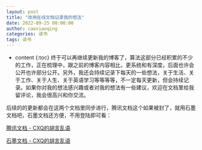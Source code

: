 ```yaml
---
layout: post
title: "改用在线文档记录我的想法"
date: 2022-09-25 00:00:00
author: caoxiaoqing
categories: 读书
tags: 读书
---
```


* content
{:toc}
终于可以再继续更新我的博客了，算法这部分已经积累的不少的工作，正在梳理中，跟之前的博客内容相比，更系统和有深度，后面也许会公开也许部分公开。另外，我还会持续记录下每天的一些想法，关于生活、关于工作、关于人生、关于英语学习等等等等，不一定每天更新，但会持续记录。如果你对我的想法感兴趣或者对我的想法有一些建议，欢迎在文档里给我留评论，我会很高兴和你交流。

后续的的更新都会在这两个文档里同步进行，腾讯文档这个如果被封了，就用石墨文档吧，石墨文档还方便，不用登陆即可看：

[腾讯文档 - CXQ的胡言乱语](https://docs.qq.com/doc/DRE9seHp0YmR5d1FY)

[石墨文档 - CXQ的胡言乱语](https://shimo.im/docs/KlkKVz4PMOiKamqd)